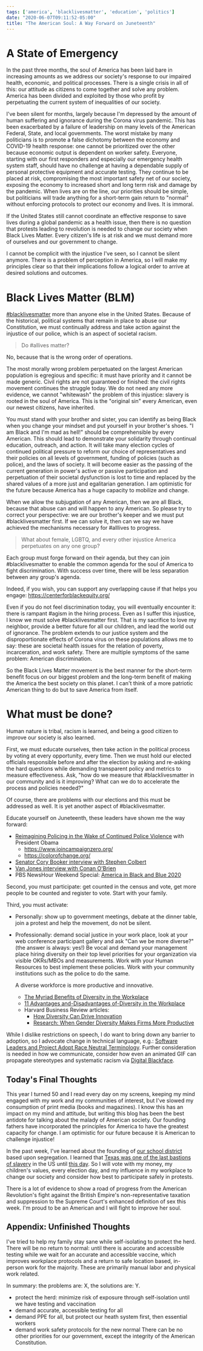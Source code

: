 ```yaml
---
tags: ['america', 'blacklivesmatter', 'education', 'politics']
date: "2020-06-07T09:11:52-05:00"
title: "The American Soul: A Way Forward on Juneteenth"
---
```

# A State of Emergency

In the past three months, the soul of America has been laid bare in increasing amounts as we address our society's response to our impaired health, economic, and political processes. There is a single crisis in all of this: our attitude as citizens to come together and solve any problem. America has been divided and exploited by those who profit by perpetuating the current system of inequalities of our society.

I've been silent for months, largely because I'm depressed by the amount of human suffering and ignorance during the Corona virus pandemic. This has been exacerbated by a failure of leadership on many levels of the American Federal, State, and local governments. The worst mistake by many politicians is to promote a false dichotomy between the economy and COVID-19 health response: one cannot be prioritized over the other because economic output is dependent on worker safety. Everyone, starting with our first responders and especially our emergency health system staff, should have no challenge at having a dependable supply of personal protective equipment and accurate testing. They continue to be placed at risk, compromising the most important safety net of our society, exposing the economy to increased short and long term risk and damage by the pandemic. When lives are on the line, our priorities should be simple, but politicians will trade anything for a short-term gain return to "normal" without enforcing protocols to protect our economy and lives. It is immoral.

If the United States still cannot coordinate an effective response to save lives during a global pandemic as a health issue, then there is no question that protests leading to revolution is needed to change our society when Black Lives Matter. Every citizen's life is at risk and we must demand more of ourselves and our government to change.

I cannot be complicit with the injustice I've seen, so I cannot be silent anymore. There is a problem of perception in America, so I will make my principles clear so that their implications follow a logical order to arrive at desired solutions and outcomes.

# Black Lives Matter (BLM)

[#blacklivesmatter](https://twitter.com/hashtag/BlackLivesMatter) more than anyone else in the United States.
Because of the historical, political systems that remain in place to abuse our Constitution, we must continually address and take action against the injustice of our police, which is an aspect of societal racism.

> Do #allives matter?

No, because that is the wrong order of operations.

The most morally wrong problem perpetuated on the largest American population is egregious and specific: it must have priority and it cannot be made generic. Civil rights are not guaranteed or finished: the civil rights movement continues the struggle today. We do not need any more evidence, we cannot "whitewash" the problem of this injustice: slavery is rooted in the soul of America. This is the "original sin" every American, even our newest citizens, have inherited.

You must stand with your brother and sister, you can identify as being Black when you change your mindset and put yourself in your brother's shoes. "I am Black and I'm mad as hell!" should be comprehensible by every American. This should lead to demonstrate your solidarity through continual education, outreach, and action. It will take many election cycles of continued political pressure to reform our choice of representatives and their policies on all levels of government, funding of policies (such as police), and the laws of society. It will become easier as the passing of the current generation in power's active or passive participation and perpetuation of their societal dysfunction is lost to time and replaced by the shared values of a more just and egalitarian generation. I am optimistic for the future because America has a huge capacity to mobilize and change.

When we allow the subjugation of any American, then we are all Black, because that abuse can and will happen to any American. So please try to correct your perspective: we are our brother's keeper and we must put #blacklivesmatter first. If we can solve it, then can we say we have achieved the mechanisms necessary for #alllives to progress.

> What about female, LGBTQ, and every other injustice America perpetuates on any one group?

Each group must forge forward on their agenda, but they can join #blacklivesmatter to enable the common agenda for the soul of America to fight discrimination. With success over time, there will be less separation between any group's agenda.

Indeed, if you wish, you can support any overlapping cause if that helps you engage: https://centerforblackequity.org/

Even if you do not feel discrimination today, you will eventually encounter it: there is rampant #agism in the hiring process. Even as I suffer this injustice, I know we must solve #blacklivesmatter first. That is my sacrifice to love my neighbor, provide a better future for all our children, and lead the world out of ignorance. The problem extends to our justice system and the disproportionate effects of Corona virus on these populations allows me to say: these are societal health issues for the relation of poverty, incarceration, and work safety. There are multiple symptoms of the same problem: American discrimination.

So the Black Lives Matter movement is the best manner for the short-term benefit focus on our biggest problem and the long-term benefit of making the America the best society on this planet. I can't think of a more patriotic American thing to do but to save America from itself.

# What must be done?

Human nature is tribal, racism is learned, and being a good citizen to improve our society is also learned.

First, we must educate ourselves, then take action in the political process by voting at every opportunity, every time. Then we must hold our elected officials responsible before and after the election by asking and re-asking the hard questions while demanding transparent policy and metrics to measure effectiveness. Ask, "how do we measure that #blacklivesmatter in our community and is it improving? What can we do to accelerate the process and policies needed?"

Of course, there are problems with our elections and this must be addressed as well. It is yet another aspect of #blacklivesmatter.

Educate yourself on Juneteenth, these leaders have shown me the way forward:
- [Reimagining Policing in the Wake of Continued Police Violence](https://www.youtube.com/watch?v=yK-p8bS82tY?t=724) with President Obama
  - https://www.joincampaignzero.org/
  - https://colorofchange.org/
- [Senator Cory Booker interview with Stephen Colbert](https://www.youtube.com/watch?v=dS0fNXgAxkw)
- [Van Jones interview with Conan O'Brien](https://www.youtube.com/watch?v=62opaXeyWZY)
- PBS NewsHour Weekend Special: [America in Black and Blue 2020](https://www.pbs.org/video/america-in-black-blue-2020-a-pbs-newshour-weekend-special-4lpnmp/)

Second, you must participate: get counted in the census and vote, get more people to be counted and register to vote. Start with your family.

Third, you must activate:

- Personally: show up to government meetings, debate at the dinner table, join a protest and help the movement, do not be silent.

- Professionally: demand social justice in your work place, look at your web conference participant gallery and ask "Can we be more diverse?" (the answer is always: yes!) Be vocal and demand your management place hiring diversity on their top level priorities for your organization via visible OKRs/MBOs and measurements. Work with your Human Resources to best implement these policies. Work with your community institutions such as the police to do the same.

  A diverse workforce is more productive and innovative.

  - [The Myriad Benefits of Diversity in the Workplace](https://www.entrepreneur.com/article/240550)
  - [11 Advantages and-Disadvantages of-Diversity in the Workplace](https://futureofworking.com/11-advantages-and-disadvantages-of-diversity-in-the-workplace/)
  - Harvard Business Review articles:
    - [How Diversity Can Drive Innovation](https://hbr.org/2013/12/how-diversity-can-drive-innovation)
    - [Research: When Gender Diversity Makes Firms More Productive](https://hbr.org/2019/02/research-when-gender-diversity-makes-firms-more-productive)

While I dislike restrictions on speech, I do want to bring down any barrier to adoption, so I advocate change in technical language, e.g.: [Software Leaders and Project Adopt Race Neutral Terminology](https://developers.slashdot.org/story/20/06/14/1722223/github-android-python-go-more-software-adopts-race-neutral-terminology). Further consideration is needed in how we communicate, consider how even an animated GIF can propagate stereotypes and systematic racism via [Digital Blackface](https://www.womenshealthmag.com/life/a33278412/digital-blackface/).

## Today's Final Thoughts

This year I turned 50 and I read every day on my screens, keeping my mind engaged with my work and my communities of interest, but I've slowed my consumption of print media (books and magazines). I know this has an impact on my mind and attitude, but writing this blog has been the best antidote for talking about the malady of American society. Our founding fathers have incorporated the principles for America to have the greatest capacity for change. I am optimistic for our future because it is American to challenge injustice!

In the past week, I've learned about the founding of [our school district](https://www.eanesisd.net/district/goals) based upon segregation. I learned that [Texas was one of the last bastions of slavery](https://www.tsl.texas.gov/ref/abouttx/juneteenth.html) in the US until [this day](https://en.wikipedia.org/wiki/Juneteenth). So I will vote with my money, my children's values, every election day, and my influence in my workplace to change our society and consider how best to participate safely in protests.

There is a lot of evidence to show a road of progress from the American Revolution's fight against the British Empire's non-representative taxation and suppression to the Supreme Court's enhanced definition of sex this week. I'm proud to be an American and I will fight to improve her soul.

## Appendix: Unfinished Thoughts

I've tried to help my family stay sane while self-isolating to protect the herd. There will be no return to normal: until there is accurate and accessible testing while we wait for an accurate and accessible vaccine, which improves workplace protocols and a return to safe location based, in-person work for the majority. These are primarily manual labor and physical work related.

In summary: the problems are: X, the solutions are: Y.

- protect the herd: minimize risk of exposure through self-isolation until we have testing and vaccination
- demand accurate, accessible testing for all
- demand PPE for all, but protect our heath system first, then essential workers
- demand work safety protocols for the new normal
  There can be no other priorities for our government, except the integrity of the American Constitution.
